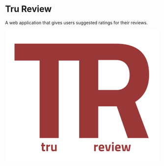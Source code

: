 # Tru Review
A web application that gives users suggested ratings for their reviews.

![Tru Review Logo](./src/assets/imgs/tr-logo.png)

